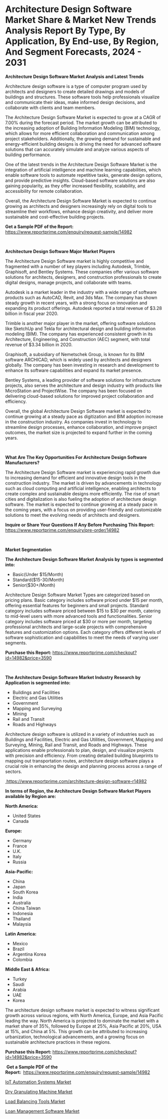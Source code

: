<p><h1>Architecture Design Software Market Share & Market New Trends Analysis Report By Type, By Application, By End-use, By Region, And Segment Forecasts, 2024 - 2031</h1></p><p><strong>Architecture Design Software Market Analysis and Latest Trends</strong></p>
<p><p>Architecture design software is a type of computer program used by architects and designers to create detailed drawings and models of buildings and structures. These software tools help professionals visualize and communicate their ideas, make informed design decisions, and collaborate with clients and team members.</p><p>The Architecture Design Software Market is expected to grow at a CAGR of 7.00% during the forecast period. The market growth can be attributed to the increasing adoption of Building Information Modeling (BIM) technology, which allows for more efficient collaboration and communication among project stakeholders. Additionally, the growing demand for sustainable and energy-efficient building designs is driving the need for advanced software solutions that can accurately simulate and analyze various aspects of building performance.</p><p>One of the latest trends in the Architecture Design Software Market is the integration of artificial intelligence and machine learning capabilities, which enable software tools to automate repetitive tasks, generate design options, and provide predictive insights. Cloud-based software solutions are also gaining popularity, as they offer increased flexibility, scalability, and accessibility for remote collaboration.</p><p>Overall, the Architecture Design Software Market is expected to continue growing as architects and designers increasingly rely on digital tools to streamline their workflows, enhance design creativity, and deliver more sustainable and cost-effective building projects.</p></p>
<p><strong>Get a Sample PDF of the Report:&nbsp;</strong> <a href="https://www.reportprime.com/enquiry/request-sample/14982">https://www.reportprime.com/enquiry/request-sample/14982</a></p>
<p>&nbsp;</p>
<p><strong>Architecture Design Software Major Market Players</strong></p>
<p><p>The Architecture Design Software market is highly competitive and fragmented with a number of key players including Autodesk, Trimble, Graphisoft, and Bentley Systems. These companies offer various software solutions for architects, designers, and construction professionals to create digital designs, manage projects, and collaborate with teams.</p><p>Autodesk is a market leader in the industry with a wide range of software products such as AutoCAD, Revit, and 3ds Max. The company has shown steady growth in recent years, with a strong focus on innovation and expanding its product offerings. Autodesk reported a total revenue of $3.28 billion in fiscal year 2020.</p><p>Trimble is another major player in the market, offering software solutions like SketchUp and Tekla for architectural design and building information modeling (BIM). The company has experienced consistent growth in its Architecture, Engineering, and Construction (AEC) segment, with total revenue of $3.34 billion in 2020.</p><p>Graphisoft, a subsidiary of Nemetschek Group, is known for its BIM software ARCHICAD, which is widely used by architects and designers globally. The company has been investing in research and development to enhance its software capabilities and expand its market presence.</p><p>Bentley Systems, a leading provider of software solutions for infrastructure projects, also serves the architecture and design industry with products like MicroStation and ProjectWise. The company has been focused on delivering cloud-based solutions for improved project collaboration and efficiency.</p><p>Overall, the global Architecture Design Software market is expected to continue growing at a steady pace as digitization and BIM adoption increase in the construction industry. As companies invest in technology to streamline design processes, enhance collaboration, and improve project outcomes, the market size is projected to expand further in the coming years.</p></p>
<p>&nbsp;</p>
<p><strong>What Are The Key Opportunities For Architecture Design Software Manufacturers?</strong></p>
<p><p>The Architecture Design Software market is experiencing rapid growth due to increasing demand for efficient and innovative design tools in the construction industry. The market is driven by advancements in technology such as cloud computing and artificial intelligence, enabling architects to create complex and sustainable designs more efficiently. The rise of smart cities and digitalization is also fueling the adoption of architecture design software. The market is expected to continue growing at a steady pace in the coming years, with a focus on providing user-friendly and customizable solutions to meet the evolving needs of architects and designers.</p></p>
<p><strong>Inquire or Share Your Questions If Any Before Purchasing This Report:</strong> <a href="https://www.reportprime.com/enquiry/pre-order/14982">https://www.reportprime.com/enquiry/pre-order/14982</a></p>
<p>&nbsp;</p>
<p><strong>Market Segmentation</strong></p>
<p><strong>The Architecture Design Software Market Analysis by types is segmented into:</strong></p>
<p><ul><li>Basic(Under $15/Month)</li><li>Standard($15-30/Month)</li><li>Senior($30+/Month)</li></ul></p>
<p><p>Architecture Design Software Market Types are categorized based on pricing plans. Basic category includes software priced under $15 per month, offering essential features for beginners and small projects. Standard category includes software priced between $15 to $30 per month, catering to mid-level users with more advanced tools and functionalities. Senior category includes software priced at $30 or more per month, targeting professional architects and large-scale projects with comprehensive features and customization options. Each category offers different levels of software sophistication and capabilities to meet the needs of varying user segments.</p></p>
<p><strong>Purchase this Report:&nbsp;</strong><a href="https://www.reportprime.com/checkout?id=14982&price=3590">https://www.reportprime.com/checkout?id=14982&price=3590</a></p>
<p>&nbsp;</p>
<p><strong>The Architecture Design Software Market Industry Research by Application is segmented into:</strong></p>
<p><ul><li>Buildings and Facilities</li><li>Electric and Gas Utilities</li><li>Government</li><li>Mapping and Surveying</li><li>Mining</li><li>Rail and Transit</li><li>Roads and Highways</li></ul></p>
<p><p>Architecture design software is utilized in a variety of industries such as Buildings and Facilities, Electric and Gas Utilities, Government, Mapping and Surveying, Mining, Rail and Transit, and Roads and Highways. These applications enable professionals to plan, design, and visualize projects with precision and efficiency. From creating detailed building blueprints to mapping out transportation routes, architecture design software plays a crucial role in enhancing the design and planning process across a range of sectors.</p></p>
<p><a href="https://www.reportprime.com/architecture-design-software-r14982">&nbsp;https://www.reportprime.com/architecture-design-software-r14982</a></p>
<p><strong>In terms of Region, the Architecture Design Software Market Players available by Region are:</strong></p>
<p>
    <p> <strong> North America: </strong>
        <ul>
            <li>United States</li>
            <li>Canada</li>
        </ul>
        </p> 
    <p> <strong> Europe: </strong>
        <ul>
            <li>Germany</li>
            <li>France</li>
            <li>U.K.</li>
            <li>Italy</li>
            <li>Russia</li>
        </ul>
        </p> 
    <p> <strong> Asia-Pacific: </strong>
        <ul>
            <li>China</li>
            <li>Japan</li>
            <li>South Korea</li>
            <li>India</li>
            <li>Australia</li>
            <li>China Taiwan</li>
            <li>Indonesia</li>
            <li>Thailand</li>
            <li>Malaysia</li>
        </ul>
        </p> 
    <p> <strong> Latin America: </strong>
        <ul>
            <li>Mexico</li>
            <li>Brazil</li>
            <li>Argentina Korea</li>
            <li>Colombia</li>
        </ul>
        </p> 
    <p> <strong> Middle East & Africa: </strong>
        <ul>
            <li>Turkey</li>
            <li>Saudi</li>
            <li>Arabia</li>
            <li>UAE</li>
            <li>Korea</li>
        </ul>
    </p>
    </p>
<p><p>The architecture design software market is expected to witness significant growth across various regions, with North America, Europe, and Asia Pacific leading the way. North America is projected to dominate the market with a market share of 35%, followed by Europe at 25%, Asia Pacific at 20%, USA at 15%, and China at 5%. This growth can be attributed to increasing urbanization, technological advancements, and a growing focus on sustainable architecture practices in these regions.</p></p>
<p><strong>Purchase this Report: </strong><a href="https://www.reportprime.com/checkout?id=14982&price=3590">https://www.reportprime.com/checkout?id=14982&price=3590</a></p>
<p>&nbsp;<strong>Get a Sample PDF of the Report:&nbsp;&nbsp;</strong><a href="https://www.reportprime.com/enquiry/request-sample/14982">https://www.reportprime.com/enquiry/request-sample/14982</a></p>
<p><strong></strong></p>
<p><p><a href="https://www.linkedin.com/pulse/iot-automation-systems-market-share-new-trends-analysis-2ly1e">IoT Automation Systems Market</a></p><p><a href="https://www.linkedin.com/pulse/exploring-dry-granulating-machine-market-dynamics-global-jl04e">Dry Granulating Machine Market</a></p><p><a href="https://github.com/suitykhatun12/Market-Research-Report-List-1/blob/main/load-balancing-tools-market.md">Load Balancing Tools Market</a></p><p><a href="https://github.com/khadijahesham19/Market-Research-Report-List-1/blob/main/loan-management-software-market.md">Loan Management Software Market</a></p></p>